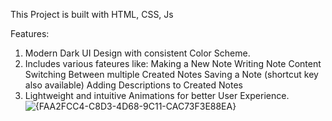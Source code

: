 This Project is built with HTML, CSS, Js

Features:
1. Modern Dark UI Design with consistent Color Scheme.
2. Includes various fateures like:
   Making a New Note
   Writing Note Content
   Switching Between multiple Created Notes
   Saving a Note (shortcut key also available)
   Adding Descriptions to Created Notes
3. Lightweight and intuitive Animations for better User Experience.
![{FAA2FCC4-C8D3-4D68-9C11-CAC73F3E88EA}](https://github.com/user-attachments/assets/f16da62f-6b2e-47d0-bbc8-5d79af5d5d59)
